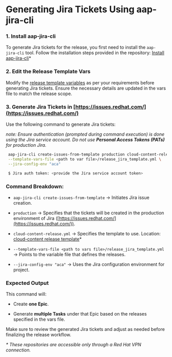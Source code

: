 # **Generating Jira Tickets Using aap-jira-cli**

### **1. Install aap-jira-cli**

To generate Jira tickets for the release, you first need to install the `aap-jira-cli` tool. Follow the installation steps provided in the repository: [Install aap-jira-cli](https://gitlab.cee.redhat.com/ansible/pde/aap-jira-cli/-/blob/main/README.md)*

### **2. Edit the Release Template Vars**

Modify the [release template variables](release_jira_template.yml) as per your requirements before generating Jira tickets. Ensure the necessary details are updated in the vars file to match the release scope.

### **3. Generate Jira Tickets in [https://issues.redhat.com/](https://issues.redhat.com/)**

Use the following command to generate Jira tickets:

_note: Ensure authentication (prompted during command execution) is done using the Jira service account. Do not use **Personal Access Tokens (PATs)** for production Jira._

```sh
 aap-jira-cli create-issues-from-template production cloud-content-release.yml \
 --template-vars-file <path to var file>/release_jira_template.yml \
 --jira-config-env "aca"

 $ Jira auth token: <provide the Jira service account token>
```

### **Command Breakdown:**

- `aap-jira-cli create-issues-from-template` → Initiates Jira issue creation.
    
- `production` → Specifies that the tickets will be created in the production environment of Jira ([https://issues.redhat.com/](https://issues.redhat.com/)).
    
- `cloud-content-release.yml` → Specifies the template to use. Location: [cloud-content release template](https://gitlab.cee.redhat.com/ansible/pde/aap-catalog/-/blob/main/src/aap_catalog/jira_templates/cloud-content-release.yml)*

- `--template-vars-file <path to vars file>/release_jira_template.yml` → Points to the variable file that defines the releases.
    
- `--jira-config-env "aca"` → Uses the Jira configuration environment for project.
    

### **Expected Output**

This command will:

- Create **one Epic**.
    
- Generate **multiple Tasks** under that Epic based on the releases specified in the vars file.
    

Make sure to review the generated Jira tickets and adjust as needed before finalizing the release workflow.

_*  These repositories are accessible only through a Red Hat VPN connection._
